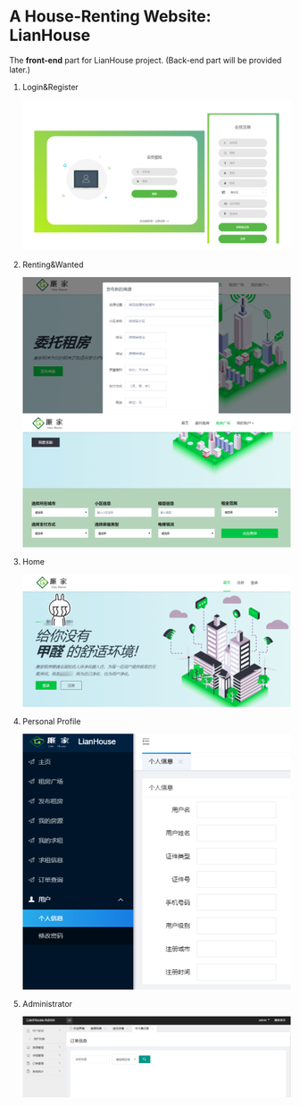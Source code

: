 # A House-Renting Website: LianHouse

The **front-end** part for LianHouse project. (Back-end part will be provided later.)

1. Login&Register

   <img src="docs\1.png">

2. Renting&Wanted

   <img src="docs\3.png">

   <img src="docs\4.png">

3. Home

   <img src="docs\2.png">

4. Personal Profile

   <img src="docs\5.png">

5. Administrator

   <img src="docs\6.png">
